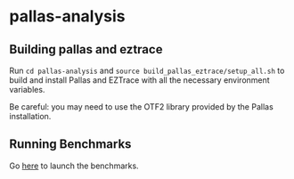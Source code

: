 # pallas-analysis

## Building pallas and eztrace

Run
 ```cd pallas-analysis``` and
```source build_pallas_eztrace/setup_all.sh``` 
to build and install Pallas and EZTrace with all the necessary environment variables. 

Be careful: you may need to use the OTF2 library provided by the Pallas installation.

## Running Benchmarks

Go [here](run_benchmarks/README.md) to launch the benchmarks.

